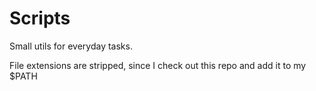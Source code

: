 # Scripts

Small utils for everyday tasks.

File extensions are stripped, since I check out this repo and add it to my $PATH
